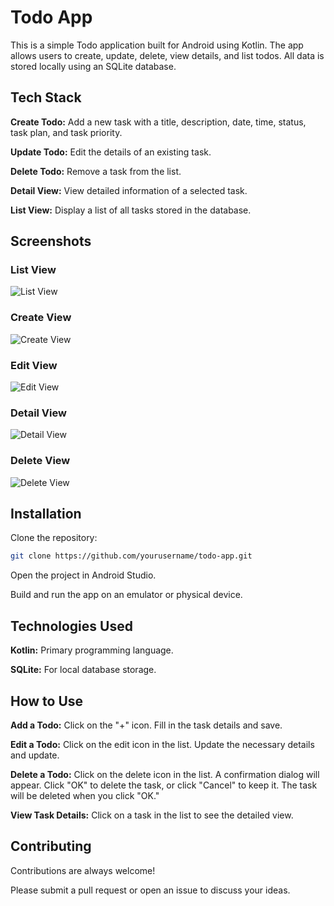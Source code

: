 
# Todo App

This is a simple Todo application built for Android using Kotlin. The app allows users to create, update, delete, view details, and list todos. All data is stored locally using an SQLite database.


## Tech Stack

**Create Todo:** Add a new task with a title, description, date, time, status, task plan, and task priority.

**Update Todo:** Edit the details of an existing task.

**Delete Todo:** Remove a task from the list.

**Detail View:** View detailed information of a selected task.

**List View:** Display a list of all tasks stored in the database.


## Screenshots

### List View
![List View](https://github.com/shwehnin/todo_offline/blob/master/app/assets/images/todo_list.png)

### Create View
![Create View](https://github.com/shwehnin/todo_offline/blob/master/app/assets/images/add_todo.png)

### Edit View
![Edit View](https://github.com/shwehnin/todo_offline/blob/master/app/assets/images/todo_edit.png)

### Detail View
![Detail View](https://github.com/shwehnin/todo_offline/blob/master/app/assets/images/todo_details.png)

### Delete View
![Delete View](https://github.com/shwehnin/todo_offline/blob/master/app/assets/images/todo_delete.png)


## Installation

Clone the repository:

```bash
git clone https://github.com/yourusername/todo-app.git
```

Open the project in Android Studio.

Build and run the app on an emulator or physical device.


## Technologies Used

**Kotlin:** Primary programming language.

**SQLite:** For local database storage.


## How to Use

**Add a Todo:** Click on the "+" icon. Fill in the task details and save.

**Edit a Todo:** Click on the edit icon in the list. Update the necessary details and update.

**Delete a Todo:** Click on the delete icon in the list. A confirmation dialog will appear. Click "OK" to delete the task, or click "Cancel" to keep it. The task will be deleted when you click "OK."

**View Task Details:** Click on a task in the list to see the detailed view.


## Contributing

Contributions are always welcome!

Please submit a pull request or open an issue to discuss your ideas.